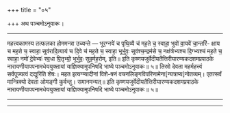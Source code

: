 +++
title = "०५"

+++
अथ  पञ्चमोऽनुवाकः।
_________

महत्त्वकामस्य तत्फलका होममन्त्रा उच्यन्ते —
भूर॒ग्नये॑  च पृथि॒व्यै  च॑ मह॒ते च॒ स्वाहा॒ भुवो॑  वा॒यवे॑ चा॒न्तरि॑-
क्षाय च मह॒ते च॒ स्वाहा॒ सुव॑रादि॒त्याय॑  च दि॒वे च॑ मह॒ते च॒
स्वाहा॒ भूर्भुवः॒ सुव॑श्च॒न्द्रम॑से  च॒ नक्ष॑त्रेभ्यश्च  दि॒ग्भ्यश्च॑ मह॒ते च॒
स्वाहा॒ नमो॑ दे॒वेभ्यः॑ स्व॒धा पि॒तृभ्यो॒ भूर्भुवः॒ सुव॒र्मह॒रोम्, इति॥
इति कृष्णयजुर्वेदीयतैत्तिरीयारण्यकदशमप्रपाठके  नारायणीयापपनामधेययुक्तायां
याज्ञिक्यामुपनिषदि  भाष्ये पञ्चमोऽनुवाकः॥ ५॥
तिस्रो  देवता महर्महत्त्वं सर्वपूज्यत्वं  दद्युरिति शेषः। महत  इत्यग्न्यादीनां विशे-षणं  वचनलिङ्गविपरिणामेना[न्यत्राप्य]न्वेतव्यम्। एतत्सर्वं मान्त्रिक्यो देवता ओमङ्गी कुर्वन्तु। समानमन्यत्॥
इति कृष्णयजुर्वेदीयतैत्तिरीयारण्यकदशमप्रपाठके  नारायणीयापपनामधेययुक्तायां
याज्ञिक्यामुपनिषदि  भाष्ये पञ्चमोऽनुवाकः॥ ५॥
__________
__________
